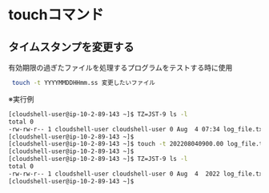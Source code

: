 # touchコマンド

## タイムスタンプを変更する

有効期限の過ぎたファイルを処理するプログラムをテストする時に使用

```bash
 touch -t YYYYMMDDHHmm.ss 変更したいファイル
```

※実行例

```bash
[cloudshell-user@ip-10-2-89-143 ~]$ TZ=JST-9 ls -l
total 0
-rw-rw-r-- 1 cloudshell-user cloudshell-user 0 Aug  4 07:34 log_file.txt
[cloudshell-user@ip-10-2-89-143 ~]$
[cloudshell-user@ip-10-2-89-143 ~]$ touch -t 202208040900.00 log_file.txt
[cloudshell-user@ip-10-2-89-143 ~]$
[cloudshell-user@ip-10-2-89-143 ~]$ TZ=JST-9 ls -l
total 0
-rw-rw-r-- 1 cloudshell-user cloudshell-user 0 Aug  4  2022 log_file.txt
[cloudshell-user@ip-10-2-89-143 ~]$
```
